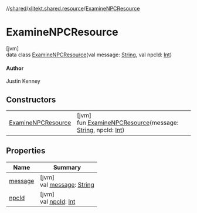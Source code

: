 //[shared](../../../index.md)/[xlitekt.shared.resource](../index.md)/[ExamineNPCResource](index.md)

# ExamineNPCResource

[jvm]\
data class [ExamineNPCResource](index.md)(val message: [String](https://kotlinlang.org/api/latest/jvm/stdlib/kotlin/-string/index.html), val npcId: [Int](https://kotlinlang.org/api/latest/jvm/stdlib/kotlin/-int/index.html))

#### Author

Justin Kenney

## Constructors

| | |
|---|---|
| [ExamineNPCResource](-examine-n-p-c-resource.md) | [jvm]<br>fun [ExamineNPCResource](-examine-n-p-c-resource.md)(message: [String](https://kotlinlang.org/api/latest/jvm/stdlib/kotlin/-string/index.html), npcId: [Int](https://kotlinlang.org/api/latest/jvm/stdlib/kotlin/-int/index.html)) |

## Properties

| Name | Summary |
|---|---|
| [message](message.md) | [jvm]<br>val [message](message.md): [String](https://kotlinlang.org/api/latest/jvm/stdlib/kotlin/-string/index.html) |
| [npcId](npc-id.md) | [jvm]<br>val [npcId](npc-id.md): [Int](https://kotlinlang.org/api/latest/jvm/stdlib/kotlin/-int/index.html) |

